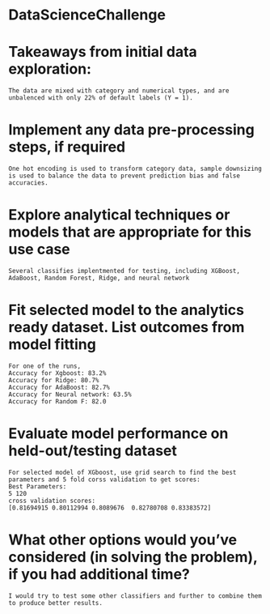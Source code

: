 # DataScienceChallenge

# Takeaways from initial data exploration:
    The data are mixed with category and numerical types, and are unbalenced with only 22% of default labels (Y = 1).
# Implement any data pre-processing steps, if required
    One hot encoding is used to transform category data, sample downsizing is used to balance the data to prevent prediction bias and false accuracies. 
# Explore analytical techniques or models that are appropriate for this use case
    Several classifies implentmented for testing, including XGBoost, AdaBoost, Random Forest, Ridge, and neural network
# Fit selected model to the analytics ready dataset. List outcomes from model fitting
    For one of the runs, 
    Accuracy for Xgboost: 83.2% 
    Accuracy for Ridge: 80.7% 
    Accuracy for AdaBoost: 82.7% 
    Accuracy for Neural network: 63.5% 
    Accuracy for Random F: 82.0
# Evaluate model performance on held-out/testing dataset
    For selected model of XGboost, use grid search to find the best parameters and 5 fold corss validation to get scores:
    Best Parameters:
    5 120
    cross validation scores:
    [0.81694915 0.80112994 0.8089676  0.82780708 0.83383572]
# What other options would you’ve considered (in solving the problem), if you had additional time?
    I would try to test some other classifiers and further to combine them to produce better results. 
